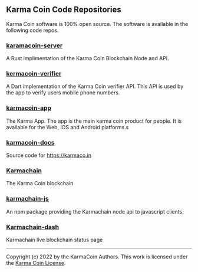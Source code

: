 ## Karma Coin Code Repositories
Karma Coin software is 100% open source.
The software is available in the following code repos.

### [karamacoin-server](https://github.com/karma-coin/karmacoin-server)
A Rust implimentation of the Karma Coin Blockchain Node and API.

### [kermacoin-verifier](https://github.com/karma-coin/karmacoin-verifier)
A Dart implementation of the Karma Coin verifier API. 
This API is used by the app to verify users mobile phone numbers.

### [karmacoin-app](https://github.com/karma-coin/karmacoin-app)
The Karma App.
The app is the main karma coin product for people.
It is available for the Web, iOS and Android platforms.s

### [karmacoin-docs](https://github.com/karma-coin/karmacoin-docs)
Source code for https://karmaco.in

### [Karmachain](https://github.com/karma-coin/karmachain)
The Karma Coin blockchain

### [karmachain-js](https://github.com/karma-coin/karmachain-js)
An npm package providing the Karmachain node api to javascript clients.

### [Karmachain-dash](https://github.com/karma-coin/karmachain-dash)
Karmachain live blockchain status page

---

Copyright (c) 2022 by the KarmaCoin Authors. This work is licensed under the [Karma Coin License](https://github.com/karma-coin/.github/blob/main/LICENSE).
